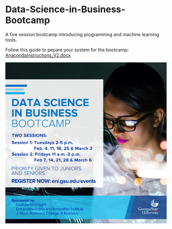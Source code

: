 # Data-Science-in-Business-Bootcamp

A five session bootcamp introducing programming and machine learning tools.

Follow this guide to pepare your system for the bootcamp: [AnacondaInstructions_V2.docx](https://github.com/institute4insight/Data-Science-in-Business-Bootcamp/raw/master/1_Introduction/AnacondaInstructions_V2.docx?last_update=20200126)

![Flyer](Resources/imgs/DataScienceInBusiness_flyer.png) 


